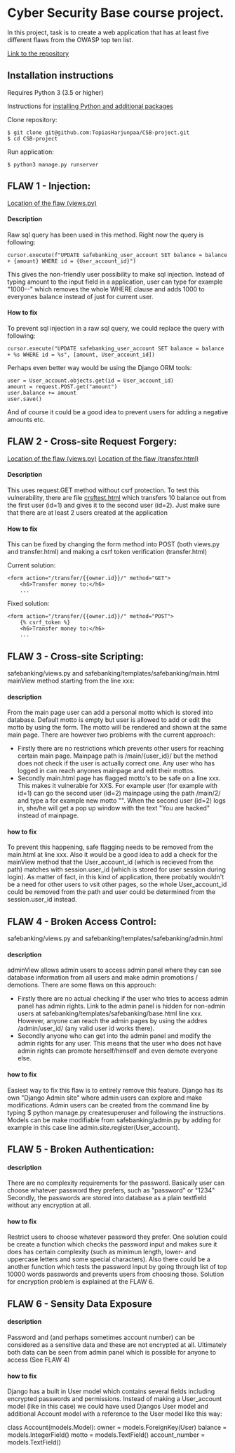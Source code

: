 # Cyber Security Base course project. 
In this project, task is to create a web application that has at least five different flaws from the OWASP top ten list.

[Link to the repository](https://github.com/TopiasHarjunpaa/CSB-project)

## Installation instructions

Requires Python 3 (3.5 or higher)

Instructions for [installing Python and additional packages](https://cybersecuritybase.mooc.fi/installation-guide)

Clone repository:

```
$ git clone git@github.com:TopiasHarjunpaa/CSB-project.git
$ cd CSB-project
```

Run application:

```
$ python3 manage.py runserver
```

## FLAW 1 - Injection:
[Location of the flaw (views.py)](https://github.com/TopiasHarjunpaa/CSB-project/blob/d7e07727fffcd323dab6d205e9d0b54e1e4e78d7/safebanking/views.py#L137)

#### Description
Raw sql query has been used in this method. Right now the query is following:

```
cursor.execute(f"UPDATE safebanking_user_account SET balance = balance + {amount} WHERE id = {User_account_id}")
```

This gives the non-friendly user possibility to make sql injection. Instead of typing amount to the input field in a application, user can type for example "1000--" which removes the whole WHERE clause and adds 1000 to everyones balance instead of just for current user.

#### How to fix
To prevent sql injection in a raw sql query, we could replace the query with following:

```
cursor.execute("UPDATE safebanking_user_account SET balance = balance + %s WHERE id = %s", [amount, User_account_id])
```

Perhaps even better way would be using the Django ORM tools:

```
user = User_account.objects.get(id = User_account_id)
amount = request.POST.get("amount")
user.balance += amount
user.save()
```
And of course it could be a good idea to prevent users for adding a negative amounts etc.


## FLAW 2 - Cross-site Request Forgery:
[Location of the flaw (views.py)](https://github.com/TopiasHarjunpaa/CSB-project/blob/8d752cc92868132556eb27af96775cd3543cfd91/safebanking/views.py#L115)
[Location of the flaw (transfer.html)](https://github.com/TopiasHarjunpaa/CSB-project/blob/8d752cc92868132556eb27af96775cd3543cfd91/safebanking/templates/safebanking/transfer.html#L17)

#### Description
This uses request.GET method without csrf protection. To test this vulnerability, there are file [crsftest.html](https://github.com/TopiasHarjunpaa/CSB-project/blob/8d752cc92868132556eb27af96775cd3543cfd91/Csrf_test/crsftest.html#L4) which transfers 10 balance out from the first user (id=1) and gives it to the second user (id=2). Just make sure that there are at least 2 users created at the application

#### How to fix
This can be fixed by changing the form method into POST (both views.py and transfer.html) and making a csrf token verification (transfer.html)

Current solution:

```
<form action="/transfer/{{owner.id}}/" method="GET">
    <h6>Transfer money to:</h6>
    ...
```
Fixed solution:

```
<form action="/transfer/{{owner.id}}/" method="POST">
    {% csrf_token %}
    <h6>Transfer money to:</h6>
    ...
```

## FLAW 3 - Cross-site Scripting:
safebanking/views.py and safebanking/templates/safebanking/main.html
mainView method starting from the line xxx:

#### description
From the main page user can add a personal motto which is stored into database. Default motto is empty but user is allowed to add or edit the motto by using the form. The motto will be rendered and shown at the same main page. There are however two problems with the current approach: 
- Firstly there are no restrictions which prevents other users for reaching certain main page. Mainpage path is /main/{user_id}/ but the method does not check if the user is actually correct one. Any user who has logged in can reach anyones mainpage and edit their mottos.
- Secondly main.html page has flagged motto's to be safe on a line xxx. This makes it vulnerable for XXS. For example user (for example with id=1) can go the second user (id=2) mainpage using the path /main/2/ and type a for example new motto "<script>alert("You are hacked");</script>". When the second user (id=2) logs in, she/he will get a pop up window with the text "You are hacked" instead of mainpage.

#### how to fix
To prevent this happening, safe flagging needs to be removed from the main.html at line xxx. Also it would be a good idea to add a check for the mainView method that the User_account_id (which is recieved from the path) matches with session.user_id (which is stored for user session during login). As matter of fact, in this kind of application, there probably wouldn't be a need for other users to vsit other pages, so the whole User_account_id could be removed from the path and user could be determined from the session.user_id instead.

## FLAW 4 - Broken Access Control:
safebanking/views.py and safebanking/templates/safebanking/admin.html

#### description
adminView allows admin users to access admin panel where they can see database information from all users and make admin promotions / demotions. There are some flaws on this approuch:
- Firstly there are no actual checking if the user who tries to access admin panel has admin rights. Link to the admin panel is hidden for non-admin users at safebanking/templates/safebanking/base.html line xxx. However, anyone can reach the admin pages by using the addres /admin/user_id/ (any valid user id works there).
- Secondly anyone who can get into the admin panel and modify the admin rights for any user. This means that the user who does not have admin rights can promote herself/himself and even demote everyone else.

#### how to fix
Easiest way to fix this flaw is to entirely remove this feature. Django has its own "Django Admin site" where admin users can explore and make modifications. Admin users can be created from the command line by typing $ python manage.py createsuperuser and following the instructions. Models can be make modifiable from safebanking/admin.py by adding for example in this case line admin.site.register(User_account). 

## FLAW 5 - Broken Authentication:

#### description
There are no complexity requirements for the password. Basically user can choose whatever password they prefers, such as "password" or "1234" Secondly, the passwords are stored into database as a plain textfield without any encryption at all.

#### how to fix
Restrict users to choose whatever password they prefer. One solution could be create a function which checks the password input and makes sure it does has certain complexity (such as minimun length, lower- and uppercase letters and some special characters). Also there could be a another function which tests the password input by going through list of top 10000 words passwords and prevents users from choosing those. Solution for encryption problem is explained at the FLAW 6.

## FLAW 6 - Sensity Data Exposure

#### description
Password and (and perhaps sometimes account number) can be considered as a sensitive data and these are not encrypted at all. Ultimately both data can be seen from admin panel which is possible for anyone to access (See FLAW 4)

#### how to fix
Django has a built in User model which contains several fields including encrypted passwords and permissions. Instead of making a User_account model (like in this case) we could have used Djangos User model and additional Account model with a reference to the User model like this way:

class Account(models.Model):
    owner = models.ForeignKey(User)
    balance = models.IntegerField()
    motto = models.TextField()
    account_number = models.TextField()

